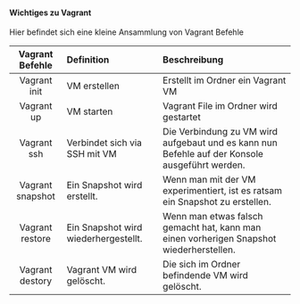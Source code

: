 #### Wichtiges zu Vagrant

Hier befindet sich eine kleine Ansammlung von Vagrant Befehle

| Vagrant Befehle        | Definition             | Beschreibung                      |
| :--------------------:   |:-------------         | :-----                            |
| Vagrant init           | VM erstellen           | Erstellt im Ordner ein Vagrant VM                           |
| Vagrant up             | VM starten             | Vagrant File im Ordner wird gestartet                             |
| Vagrant ssh            | Verbindet sich via SSH mit VM         | Die Verbindung zu VM wird aufgebaut und es kann nun Befehle auf der Konsole ausgeführt werden.                                |
| Vagrant snapshot         | Ein Snapshot wird erstellt.         | Wenn man mit der VM experimentiert, ist es ratsam ein Snapshot zu erstellen.                             |
| Vagrant restore           | Ein Snapshot wird wiederhergestellt.              | Wenn man etwas falsch gemacht hat, kann man einen vorherigen Snapshot wiederherstellen.                             |
| Vagrant destory          | Vagrant VM wird gelöscht.             | Die sich im Ordner befindende VM wird gelöscht.                                |